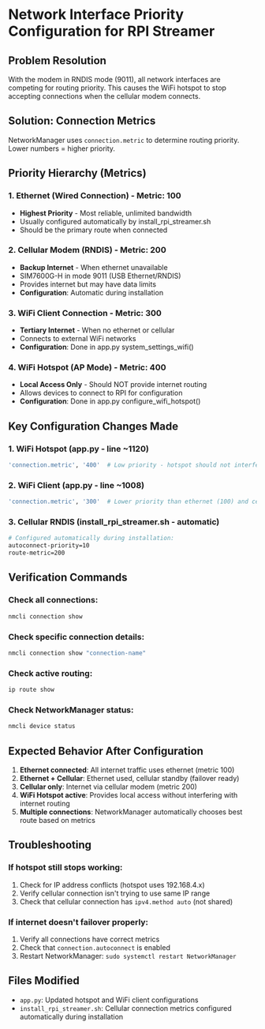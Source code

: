 # Network Interface Priority Configuration for RPI Streamer

## Problem Resolution
With the modem in RNDIS mode (9011), all network interfaces are competing for routing priority. This causes the WiFi hotspot to stop accepting connections when the cellular modem connects.

## Solution: Connection Metrics
NetworkManager uses `connection.metric` to determine routing priority. Lower numbers = higher priority.

## Priority Hierarchy (Metrics)

### 1. Ethernet (Wired Connection) - Metric: 100
- **Highest Priority** - Most reliable, unlimited bandwidth
- Usually configured automatically by install_rpi_streamer.sh
- Should be the primary route when connected

### 2. Cellular Modem (RNDIS) - Metric: 200  
- **Backup Internet** - When ethernet unavailable
- SIM7600G-H in mode 9011 (USB Ethernet/RNDIS)
- Provides internet but may have data limits
- **Configuration**: Automatic during installation

### 3. WiFi Client Connection - Metric: 300
- **Tertiary Internet** - When no ethernet or cellular  
- Connects to external WiFi networks
- **Configuration**: Done in app.py system_settings_wifi()

### 4. WiFi Hotspot (AP Mode) - Metric: 400
- **Local Access Only** - Should NOT provide internet routing
- Allows devices to connect to RPI for configuration
- **Configuration**: Done in app.py configure_wifi_hotspot()

## Key Configuration Changes Made

### 1. WiFi Hotspot (app.py - line ~1120)
```bash
'connection.metric', '400'  # Low priority - hotspot should not interfere with internet
```

### 2. WiFi Client (app.py - line ~1008)  
```bash
'connection.metric', '300'  # Lower priority than ethernet (100) and cellular (200)
```

### 3. Cellular RNDIS (install_rpi_streamer.sh - automatic)
```bash
# Configured automatically during installation:
autoconnect-priority=10
route-metric=200
```

## Verification Commands

### Check all connections:
```bash
nmcli connection show
```

### Check specific connection details:
```bash  
nmcli connection show "connection-name"
```

### Check active routing:
```bash
ip route show
```

### Check NetworkManager status:
```bash
nmcli device status
```

## Expected Behavior After Configuration

1. **Ethernet connected**: All internet traffic uses ethernet (metric 100)
2. **Ethernet + Cellular**: Ethernet used, cellular standby (failover ready)  
3. **Cellular only**: Internet via cellular modem (metric 200)
4. **WiFi Hotspot active**: Provides local access without interfering with internet routing
5. **Multiple connections**: NetworkManager automatically chooses best route based on metrics

## Troubleshooting

### If hotspot still stops working:
1. Check for IP address conflicts (hotspot uses 192.168.4.x)
2. Verify cellular connection isn't trying to use same IP range
3. Check that cellular connection has `ipv4.method auto` (not shared)

### If internet doesn't failover properly:
1. Verify all connections have correct metrics
2. Check that `connection.autoconnect` is enabled
3. Restart NetworkManager: `sudo systemctl restart NetworkManager`

## Files Modified
- `app.py`: Updated hotspot and WiFi client configurations
- `install_rpi_streamer.sh`: Cellular connection metrics configured automatically during installation